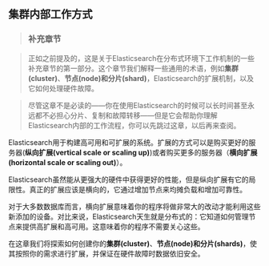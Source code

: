 ## 集群内部工作方式

>### 补充章节

>正如之前提及的，这是关于Elasticsearch在分布式环境下工作机制的一些补充章节的第一部分。这个章节我们解释一些通用的术语，例如**集群(cluster)**、**节点(node)**和**分片(shard)**，Elasticsearch的扩展机制，以及它如何处理硬件故障。

>尽管这章不是必读的——你在使用Elasticsearch的时候可以长时间甚至永远都不必担心分片、复制和故障转移——但是它会帮助你理解Elasticsearch内部的工作流程，你可以先跳过这章，以后再来查阅。

Elasticsearch用于构建高可用和可扩展的系统。扩展的方式可以是购买更好的服务器(**纵向扩展(vertical scale or scaling up)**)或者购买更多的服务器（**横向扩展(horizontal scale or scaling out)**）。

Elasticsearch虽然能从更强大的硬件中获得更好的性能，但是纵向扩展有它的局限性。真正的扩展应该是横向的，它通过增加节点来均摊负载和增加可靠性。

对于大多数数据库而言，横向扩展意味着你的程序将做非常大的改动才能利用这些新添加的设备。对比来说，Elasticsearch天生就是分布式的：它知道如何管理节点来提供高扩展和高可用。这意味着你的程序不需要关心这些。

在这章我们将探索如何创建你的**集群(cluster)**、**节点(node)**和**分片(shards)**，使其按照你的需求进行扩展，并保证在硬件故障时数据依旧安全。
